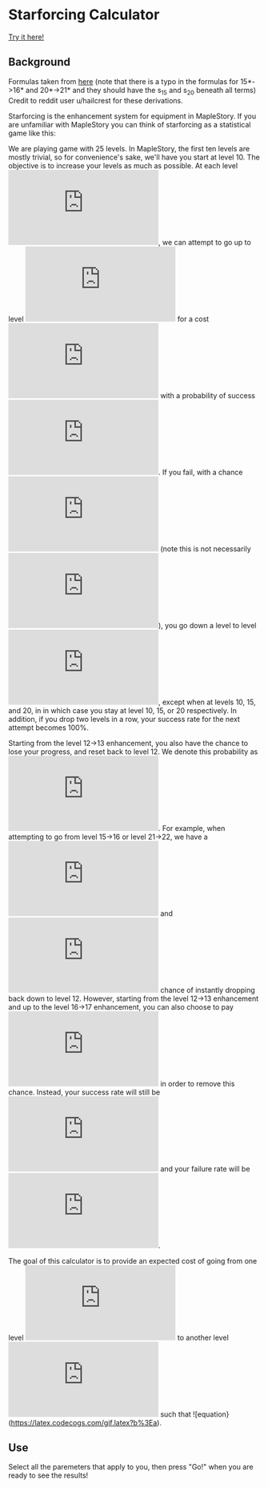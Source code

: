 # Starforcing Calculator

[Try it here!](https://starforce.appspot.com/)

## Background

Formulas taken from [here](https://amph.shinyapps.io/starforce/_w_0d9691a6/starforce.pdf) (note that there is a typo in the formulas for 15*->16* and 20*->21* and they should have the s<sub>15</sub> and s<sub>20</sub> beneath all terms) Credit to reddit user u/hailcrest for these derivations.

Starforcing is the enhancement system for equipment in MapleStory. If you are unfamiliar with MapleStory you can think of starforcing as a
statistical game like this:

We are playing game with 25 levels. In MapleStory, the first ten levels are mostly trivial, so for convenience's sake, we'll have you start at level 10.
The objective is to increase your levels as much as possible. At each level ![equation](https://latex.codecogs.com/gif.latex?i), we can attempt to go up to level
![equation](https://latex.codecogs.com/gif.latex?i&plus;1) for a cost ![equation](https://latex.codecogs.com/gif.latex?c_i) with a probability of success ![equation](https://latex.codecogs.com/gif.latex?s_i).
 If you fail, with a chance ![equation](https://latex.codecogs.com/gif.latex?f_i) (note this is not necessarily ![equation](https://latex.codecogs.com/gif.latex?1-s_i)), you go down a level to level ![equation](https://latex.codecogs.com/gif.latex?i-1), except when at levels 10, 15, and 20, in in which case you stay at level 10, 15, or 20 respectively. In addition, if you drop two levels in a row, your success rate for the next attempt becomes 100%.

Starting from the level 12->13 enhancement, you also have the chance to lose your progress, and reset back to level 12. We denote this probability as ![equation](https://latex.codecogs.com/gif.latex?d_i). For example, when attempting to go from level 15->16 or level 21->22, we have a ![equation](https://latex.codecogs.com/gif.latex?d_%7B15%7D) and ![equation](https://latex.codecogs.com/gif.latex?d_%7B21%7D) chance of instantly dropping back down to level 12. However, starting from the level 12->13 enhancement and up to the level 16->17 enhancement, you can also choose to
pay ![equation](https://latex.codecogs.com/gif.latex?2c_i) in order to remove this chance. Instead, your success rate will still be ![equation](https://latex.codecogs.com/gif.latex?s_i) and your failure rate will be ![equation](https://latex.codecogs.com/gif.latex?1-s_i).

The goal of this calculator is to provide an expected cost of going from one level ![equation](https://latex.codecogs.com/gif.latex?i-1) to another level ![equation](https://latex.codecogs.com/gif.latex?b) such that ![equation}(https://latex.codecogs.com/gif.latex?b%3Ea).

## Use

Select all the paremeters that apply to you, then press "Go!" when you are ready to see the results!


